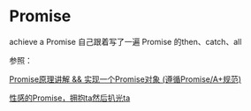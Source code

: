 # Promise
achieve a Promise
自己跟着写了一遍 Promise 的then、catch、all

参照：

[Promise原理讲解 && 实现一个Promise对象 (遵循Promise/A+规范)](https://juejin.im/post/5aa7868b6fb9a028dd4de672)

[性感的Promise，拥抱ta然后扒光ta](https://juejin.im/post/5ab20c58f265da23a228fe0f)
